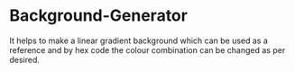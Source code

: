 # Background-Generator

It helps to make a linear gradient background which can be used as a reference and by hex code the colour combination can be changed as per desired.

